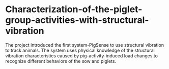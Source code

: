 # Characterization-of-the-piglet-group-activities-with-structural-vibration
The project introduced the first system-PigSense to use structural vibration to track animals. The system uses physical knowledge of the structural vibration characteristics caused by pig-activity-induced load changes to recognize different behaviors of the sow and piglets. 
